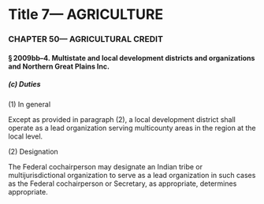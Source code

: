 
# Title 7— AGRICULTURE
### CHAPTER 50— AGRICULTURAL CREDIT
#### § 2009bb–4. Multistate and local development districts and organizations and Northern Great Plains Inc.
##### (c) Duties

(1) In general

Except as provided in paragraph (2), a local development district shall operate as a lead organization serving multicounty areas in the region at the local level.

(2) Designation

The Federal cochairperson may designate an Indian tribe or multijurisdictional organization to serve as a lead organization in such cases as the Federal cochairperson or Secretary, as appropriate, determines appropriate.
